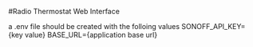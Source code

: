 #Radio Thermostat Web Interface

a .env file should be created with the folloing values
SONOFF_API_KEY={key value}
BASE_URL={application base url}